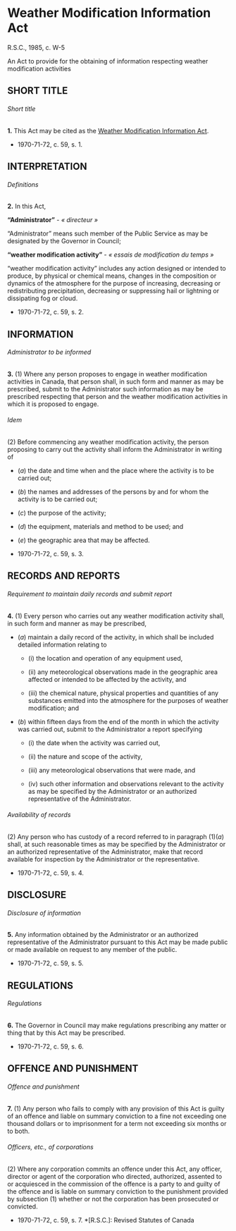 # Weather Modification Information Act

R.S.C., 1985, c. W-5

An Act to provide for the obtaining of information respecting weather modification activities

## SHORT TITLE

###### Short title

**1.** This Act may be cited as the [Weather Modification Information Act](/canada/eng/acts/W/W-5.md).

  * 1970-71-72, c. 59, s. 1.

## INTERPRETATION

###### Definitions

**2.** In this Act,

**“Administrator”** - _« directeur »_

    

“Administrator” means such member of the Public Service as may be designated by the Governor in Council;

**“weather modification activity”** - _« essais de modification du temps »_

    

“weather modification activity” includes any action designed or intended to produce, by physical or chemical means, changes in the composition or dynamics of the atmosphere for the purpose of increasing, decreasing or redistributing precipitation, decreasing or suppressing hail or lightning or dissipating fog or cloud.

  * 1970-71-72, c. 59, s. 2.

## INFORMATION

###### Administrator to be informed

**3.** (1) Where any person proposes to engage in weather modification activities in Canada, that person shall, in such form and manner as may be prescribed, submit to the Administrator such information as may be prescribed respecting that person and the weather modification activities in which it is proposed to engage.

###### Idem

(2) Before commencing any weather modification activity, the person proposing to carry out the activity shall inform the Administrator in writing of

  * (_a_) the date and time when and the place where the activity is to be carried out;

  * (_b_) the names and addresses of the persons by and for whom the activity is to be carried out;

  * (_c_) the purpose of the activity;

  * (_d_) the equipment, materials and method to be used; and

  * (_e_) the geographic area that may be affected.

  * 1970-71-72, c. 59, s. 3.

## RECORDS AND REPORTS

###### Requirement to maintain daily records and submit report

**4.** (1) Every person who carries out any weather modification activity shall, in such form and manner as may be prescribed,

  * (_a_) maintain a daily record of the activity, in which shall be included detailed information relating to

    * (i) the location and operation of any equipment used,

    * (ii) any meteorological observations made in the geographic area affected or intended to be affected by the activity, and

    * (iii) the chemical nature, physical properties and quantities of any substances emitted into the atmosphere for the purposes of weather modification; and

  * (_b_) within fifteen days from the end of the month in which the activity was carried out, submit to the Administrator a report specifying

    * (i) the date when the activity was carried out,

    * (ii) the nature and scope of the activity,

    * (iii) any meteorological observations that were made, and

    * (iv) such other information and observations relevant to the activity as may be specified by the Administrator or an authorized representative of the Administrator.

###### Availability of records

(2) Any person who has custody of a record referred to in paragraph (1)(_a_) shall, at such reasonable times as may be specified by the Administrator or an authorized representative of the Administrator, make that record available for inspection by the Administrator or the representative.

  * 1970-71-72, c. 59, s. 4.

## DISCLOSURE

###### Disclosure of information

**5.** Any information obtained by the Administrator or an authorized representative of the Administrator pursuant to this Act may be made public or made available on request to any member of the public.

  * 1970-71-72, c. 59, s. 5.

## REGULATIONS

###### Regulations

**6.** The Governor in Council may make regulations prescribing any matter or thing that by this Act may be prescribed.

  * 1970-71-72, c. 59, s. 6.

## OFFENCE AND PUNISHMENT

###### Offence and punishment

**7.** (1) Any person who fails to comply with any provision of this Act is guilty of an offence and liable on summary conviction to a fine not exceeding one thousand dollars or to imprisonment for a term not exceeding six months or to both.

###### Officers, etc., of corporations

(2) Where any corporation commits an offence under this Act, any officer, director or agent of the corporation who directed, authorized, assented to or acquiesced in the commission of the offence is a party to and guilty of the offence and is liable on summary conviction to the punishment provided by subsection (1) whether or not the corporation has been prosecuted or convicted.

  * 1970-71-72, c. 59, s. 7.
  *[R.S.C.]: Revised Statutes of Canada
